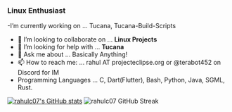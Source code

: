 

### Linux Enthusiast

-I’m currently working on ... Tucana, Tucana-Build-Scripts 
- 👯 I’m looking to collaborate on ... **Linux Projects**
- 🤔 I’m looking for help with ... **Tucana**
- 💬 Ask me about ... Basically Anything!
- 📫 How to reach me: ... rahul AT projecteclipse.org or @terabot452 on Discord for IM
- Programming Languages ... C, Dart(Flutter), Bash, Python, Java, SGML, Rust.

[![rahulc07's GitHub stats](https://github-readme-stats.vercel.app/api?username=rahulc07&theme=city_lights&rank_icon=github)](https://github.com/anuraghazra/github-readme-stats)
![rahulc07 GitHub Streak](https://github-readme-streak-stats.herokuapp.com?user=rahulc07&theme=city_lights&hide_border=true)
